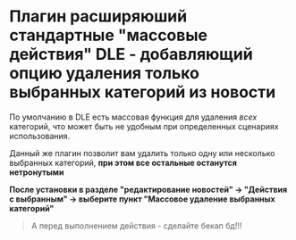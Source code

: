 # Плагин расширяюший стандартные "массовые действия" DLE - добавляющий опцию удаления только выбранных категорий из новости

По умолчанию в DLE есть массовая функция для удаления *всех* категорий, что может быть не удобным при определенных сценариях использования.

Данный же плагин позволит вам удалить только одну или несколько выбранных категорий, **при этом все остальные останутся нетронутыми**

**После установки в разделе "редактирование новостей" -> "Действия с выбранным" -> выберите пункт "Массовое удаление выбранных категорий"**
> А перед выполнением действия - сделайте бекап бд!!!
